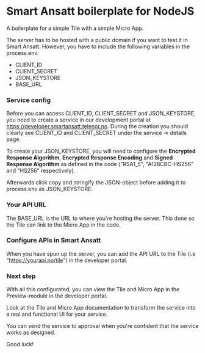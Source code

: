 # Smart Ansatt boilerplate for NodeJS

A boilerplate for a simple Tile with a simple Micro App.

The server has to be hosted with a public domain if you want to test it in Smart Ansatt. However, you have to include the following variables in the process.env:

* CLIENT_ID
* CLIENT_SECRET
* JSON_KEYSTORE
* BASE_URL

### Service config

Before you can access CLIENT_ID, CLIENT_SECRET and JSON_KEYSTORE, you need to create a service in our development portal at https://developer.smartansatt.telenor.no. During the creation you should clearly see CLIENT_ID and CLIENT_SECRET under the service -> details page. 

To create your JSON_KEYSTORE, you will need to configure the **Encrypted Response Algorithm**, **Encrypted Response Encoding** and **Signed Response Algorithm** as defined in the code ("RSA1_5", "A128CBC-HS256" and "HS256" respectively). 

Afterwards click copy and stringify the JSON-object before adding it to process.env as JSON_KEYSTORE.

### Your API URL

The BASE_URL is the URL to where you're hosting the server. This done so the Tile can link to the Micro App in the code.

### Configure APIs in Smart Ansatt

When you have spun up the server, you can add the API URL to the Tile (i.e "https://yourapi.no/tile") in the developer portal.

### Next step

With all this configurated, you can view the Tile and Micro App in the Preview-module in the developer portal. 

Look at the Tile and Micro App documentation to transform the service into a real and functional UI for your service.

You can send the service to approval when you're confident that the service works as designed. 

Good luck!
